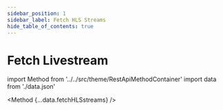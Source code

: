 ```yaml
---
sidebar_position: 1
sidebar_label: Fetch HLS Streams
hide_table_of_contents: true
---
```


# Fetch Livestream

import Method from '../../src/theme/RestApiMethodContainer'
import data from './data.json'

<Method
{...data.fetchHLSstreams}
/>
